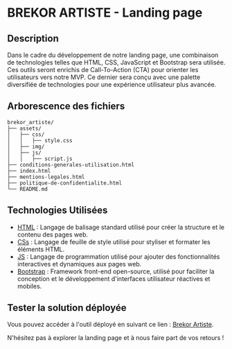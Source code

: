# BREKOR ARTISTE - Landing page 

## Description
Dans le cadre du développement de notre landing page, une combinaison de technologies telles que HTML, CSS, JavaScript et Bootstrap sera utilisée. Ces outils seront enrichis de Call-To-Action (CTA) pour orienter les utilisateurs vers notre MVP. Ce dernier sera conçu avec une palette diversifiée de technologies pour une expérience utilisateur plus avancée.


## Arborescence des fichiers
```
brekor_artiste/
├── assets/
│   ├── css/
│   │   ├── style.css
│   ├── img/
│   ├── js/
│   │   ├── script.js
├── conditions-generales-utilisation.html
├── index.html
├── mentions-legales.html
├── politique-de-confidentialite.html
└── README.md
```

## Technologies Utilisées
- [HTML](https://developer.mozilla.org/fr/docs/Web/HTML) : Langage de balisage standard utilisé pour créer la structure et le contenu des pages web.
- [CSs](https://developer.mozilla.org/fr/docs/Web/CSS) : Langage de feuille de style utilisé pour styliser et formater les éléments HTML.
- [JS](https://developer.mozilla.org/fr/docs/Web/JavaScript) : Langage de programmation utilisé pour ajouter des fonctionnalités interactives et dynamiques aux pages web.
- [Bootstrap](https://getbootstrap.com/) : Framework front-end open-source, utilisé pour faciliter la conception et le développement d'interfaces utilisateur réactives et mobiles.

## Tester la solution déployée

Vous pouvez accéder à l'outil déployé en suivant ce lien : [Brekor Artiste](https://artiste.brekor.fr).

N'hésitez pas à explorer la landing page et à nous faire part de vos retours !